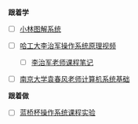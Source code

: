 **跟着学**

- [ ] [小林图解系统](https://xiaolincoding.com/os/)

- [ ] [哈工大李治军操作系统原理视频](https://www.bilibili.com/video/BV1d4411v7u7/?vd_source=98edb319e59affabde4d9cb2731826cd)
  - [ ] [李治军老师课程笔记](https://www.yuque.com/milesgo/lxvcbh/iga76w)

- [ ] [南京大学袁春风老师计算机系统基础](https://www.bilibili.com/video/BV1kE411X7S5?spm_id_from=..search-card.all.click&vd_source=98edb319e59affabde4d9cb2731826cd)

**跟着做**

- [ ] [蓝桥杯操作系统课程实验](https://www.lanqiao.cn/courses/115)

